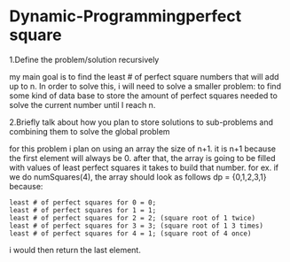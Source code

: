 # Dynamic-Programmingperfect square

1.Define the problem/solution recursively 

my main goal is to find the least # of perfect square numbers that will add up to n. In order to solve this, i will need to solve a smaller problem: to find some kind of data base to store the amount of perfect squares needed to solve the current number until I reach n.

2.Briefly talk about how you plan to store solutions to sub-problems and combining them
to solve the global problem

for this problem i plan on using an array the size of n+1. it is n+1 because the first element will always be 0. after that, the array is going to be filled with values of least perfect squares it takes to build that number. for ex. if we do numSquares(4), the array should look as follows dp = {0,1,2,3,1} because:

	least # of perfect squares for 0 = 0;
	least # of perfect squares for 1 = 1;
	least # of perfect squares for 2 = 2; (square root of 1 twice)
	least # of perfect squares for 3 = 3; (square root of 1 3 times)
	least # of perfect squares for 4 = 1; (square root of 4 once)

i would then return the last element.
